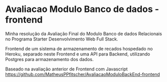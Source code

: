 # Avaliacao Modulo Banco de dados - frontend

Minha resolução da Avaliação Final do Modulo Banco de dados Relacionais no Programa Starter Desenvolvimento Web Full Stack.

Frontend de um sistema de armazenamento de recados hospedado no Heroku, separado neste Frontend e uma API para Backend, utilizando Postgres para armazenamento dos dados.

Baseado na avaliação anterior de Frontend com Javascript https://github.com/MatheusPPfitscher/AvaliacaoModuloBackEnd-frontend
